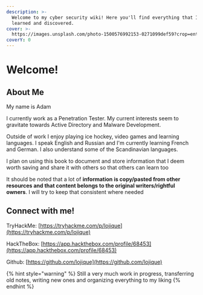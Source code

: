 ```yaml
---
description: >-
  Welcome to my cyber security wiki! Here you'll find everything that I've
  learned and discovered.
cover: >-
  https://images.unsplash.com/photo-1500576992153-0271099def59?crop=entropy&cs=tinysrgb&fm=jpg&ixid=MnwxOTcwMjR8MHwxfHNlYXJjaHwxfHxoZWxsb3xlbnwwfHx8fDE2NTkyMTQ5NDg&ixlib=rb-1.2.1&q=80
coverY: 0
---
```


# Welcome!

## About Me

My name is Adam

I currently work as a Penetration Tester. My current interests seem to gravitate towards Active Directory and Malware Development.

Outside of work I enjoy playing ice hockey, video games and learning languages. I speak English and Russian and I'm currently learning French and German. I also understand some of the Scandinavian languages.

I plan on using this book to document and store information that I deem worth saving and share it with others so that others can learn too

It should be noted that a lot of **information is copy/pasted from other resources and that content belongs to the original writers/rightful owners**. I will try to keep that consistent where needed

## Connect with me!

TryHackMe: [https://tryhackme.com/p/lojique](https://tryhackme.com/p/lojique)

HackTheBox: [https://app.hackthebox.com/profile/68453](https://app.hackthebox.com/profile/68453)

Github: [https://github.com/lojique](https://github.com/lojique)

{% hint style="warning" %}
Still a very much work in progress, transferring old notes, writing new ones and organizing everything to my liking
{% endhint %}

